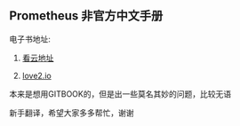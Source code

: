## Prometheus 非官方中文手册

电子书地址: 

1. [看云地址](https://www.kancloud.cn/cdh0805010118/prometheus)

2. [love2.io](https://love2.io/@1046102779/doc/prometheus/introductions/overview.md)

本来是想用GITBOOK的，但是出一些莫名其妙的问题，比较无语

新手翻译，希望大家多多帮忙，谢谢
